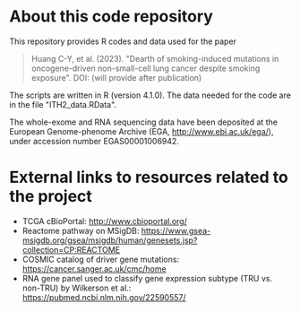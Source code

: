 # About this code repository
This repository provides R codes and data used for the paper

> Huang C-Y, et al. (2023). "Dearth of smoking-induced mutations in 
> oncogene-driven non-small-cell lung cancer despite smoking exposure". 
> DOI: (will provide after publication)

The scripts are written in R (version 4.1.0). The data needed for the code
are in the file "ITH2_data.RData". 

The whole-exome and RNA sequencing data have been deposited at 
the European Genome-phenome Archive (EGA, http://www.ebi.ac.uk/ega/), 
under accession number EGAS00001006942.

# External links to resources related to the project
* TCGA cBioPortal: http://www.cbioportal.org/
* Reactome pathway on MSigDB: https://www.gsea-msigdb.org/gsea/msigdb/human/genesets.jsp?collection=CP:REACTOME
* COSMIC catalog of driver gene mutations: https://cancer.sanger.ac.uk/cmc/home
* RNA gene panel used to classify gene expression subtype (TRU vs. non-TRU) by Wilkerson et al.: https://pubmed.ncbi.nlm.nih.gov/22590557/
